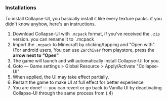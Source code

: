 ### Installations
To install Collapse-UI, you basically install it like every texture packs. if you didn't know anyhow, here's an instructions.
1. Download Collapse-UI with `.mcpack` format, if you've received the `.zip` version. you can rename it to `.mcpack
2. Import the `.mcpack` to Minecraft by clicking/tapping and "Open with". (For android users, You can use `Zarchiver` from playstore, press the **arrow next to "Open"** 
3. The game will launch and will automatically install Collapse-UI for you.
4. Goto — Game settings > Global Resource > Apply/Activate "Collapse-UI"
5. When applied, the UI may take effect partially.
6. Restart the game to make UI at full effect for better experience
7. You are done! — you can revert or go back to Vanilla UI by deactivating Collapse-UI through the same process from (.4)